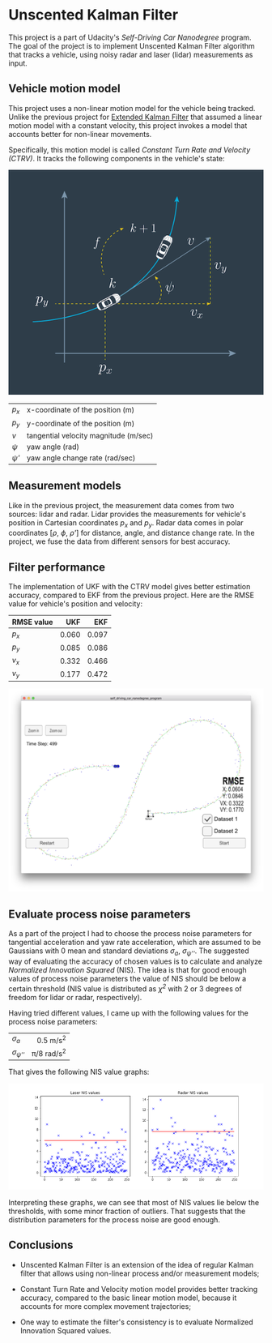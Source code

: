 # Unscented Kalman Filter

This project is a part of Udacity's *Self-Driving Car Nanodegree* program. The
goal of the project is to implement Unscented Kalman Filter algorithm that
tracks a vehicle, using noisy radar and laser (lidar) measurements as input.

## Vehicle motion model

This project uses a non-linear motion model for the vehicle being
tracked. Unlike the previous project for
[Extended Kalman Filter](https://github.com/tindandelion/carnd-extended-kalman-filter-p6)
that assumed a linear motion model with a constant velocity, this project invokes a
model that accounts better for non-linear movements.

Specifically, this motion model is called *Constant Turn Rate and Velocity
(CTRV)*. It tracks the following components in the vehicle's state: 

![CTRV model](writeup/ctrv_model.png)

|                 |                                  |
|:----------------|:---------------------------------|
| *p<sub>x</sub>* | x-coordinate of the position (m) |
| *p<sub>y</sub>* | y-coordinate of the position (m) |
| *v*             | tangential velocity magnitude (m/sec) |
| *ψ*             | yaw angle (rad) |
| *ψ'*            | yaw angle change rate (rad/sec) |

## Measurement models

Like in the previous project, the measurement data comes from two sources: lidar
and radar. Lidar provides the measurements for vehicle's position in Cartesian
coordinates *p<sub>x</sub>* and *p<sub>y</sub>*. Radar data comes in polar
coordinates [*ρ*, *ϕ*, *ρ'*] for distance, angle, and distance change rate. In
the project, we fuse the data from different sensors for best accuracy. 

## Filter performance

The implementation of UKF with the CTRV model gives better estimation accuracy,
compared to EKF from the previous project. Here are the RMSE value for vehicle's
position and velocity: 

| RMSE value      | UKF   | EKF   |
|:----------------|------:|------:|
| *p<sub>x</sub>* | 0.060 | 0.097 |
| *p<sub>y</sub>* | 0.085 | 0.086 |
| *v<sub>x</sub>* | 0.332 | 0.466 |
| *v<sub>y</sub>* | 0.177 | 0.472 |

![Screenshot](writeup/screenshot.png)

## Evaluate process noise parameters

As a part of the project I had to choose the process noise parameters for
tangential acceleration and yaw rate acceleration, which are assumed to be
Gaussians with 0 mean and standard deviations *σ<sub>a</sub>*,
*σ<sub>ψ''</sub>*. The suggested way of evaluating the accuracy of chosen values
is to calculate and analyze *Normalized Innovation Squared* (NIS). The idea is
that for good enough values of process noise parameters the value of NIS should
be below a certain threshold (NIS value is distributed as *χ<sup>2</sup>* with 2
or 3 degrees of freedom for lidar or radar, respectively).

Having tried different values, I came up with the following values for the
process noise parameters:

|                   |                       |
|:------------------|----------------------:|
| *σ<sub>a</sub>*   | 0.5 m/s<sup>2</sup>   |
| *σ<sub>ψ''</sub>* | π/8 rad/s<sup>2</sup> |

That gives the following NIS value graphs: 

![NIS value graphs](writeup/nis.png)

Interpreting these graphs, we can see that most of NIS values lie below the
thresholds, with some minor fraction of outliers. That suggests that the
distribution parameters for the process noise are good enough. 

## Conclusions

- Unscented Kalman Filter is an extension of the idea of regular Kalman filter
  that allows using non-linear process and/or measurement models;
  
- Constant Turn Rate and Velocity motion model provides better tracking
  accuracy, compared to the basic linear motion model, because it accounts for
  more complex movement trajectories;
  
- One way to estimate the filter's consistency is to evaluate Normalized
  Innovation Squared values.
  






